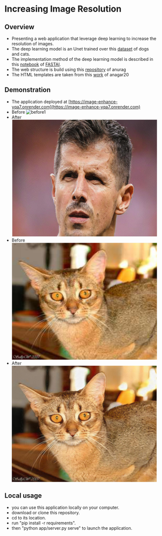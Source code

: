 # Increasing Image Resolution

## Overview 

- Presenting a web application that leverage deep learning to increase the resolution of images.
- The deep learning model is an Unet trained over this [dataset](https://www.robots.ox.ac.uk/~vgg/data/pets/) of dogs and cats.
- The implementation method of the deep learning model is described in this [notebook](https://github.com/fastai/course-v3/blob/master/nbs/dl1/lesson7-superres.ipynb) of [FASTAI](https://www.fast.ai/).
- The web structure is build using this [repository](https://github.com/feiwu77777/fastai-v3) of anurag
- The HTML templates are taken from this [work](https://github.com/anagar20/Resnet-Image-Classification-Flask-App) of anagar20

## Demonstration
- The application deployed at [https://image-enhance-yqa7.onrender.com](https://image-enhance-yqa7.onrender.com)
- Before
![before1](https://www.dropbox.com/h?preview=after1.png)
- After
![after1](images/after1.png)
- Before
![before2](images/before2.png)
- After
![after2](images/after2.png)


## Local usage

- you can use this application locally on your computer.
- download or clone this repository.
- cd to its location.
- run "pip install -r requirements". 
- then "python app/server.py serve" to launch the application.

